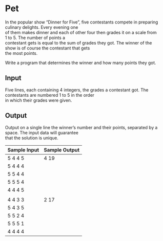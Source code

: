 # Pet

In the popular show “Dinner for Five”, five contestants compete in preparing culinary delights. Every evening one\
of them makes dinner and each of other four then grades it on a scale from 1 to 5. The number of points a\
contestant gets is equal to the sum of grades they got. The winner of the show is of course the contestant that gets\
the most points.

Write a program that determines the winner and how many points they got.

## Input

Five lines, each containing 4 integers, the grades a contestant got. The contestants are numbered 1 to 5 in the order\
in which their grades were given.

## Output

Output on a single line the winner’s number and their points, separated by a space. The input data will guarantee\
that the solution is unique.

| Sample Input | Sample Output |
| ---          | ---           |
| 5 4 4 5      | 4 19          |
| 5 4 4 4      |               |
| 5 5 4 4      |               |
| 5 5 5 4      |               |
| 4 4 4 5      |               |
|              |               |
| 4 4 3 3      | 2 17          |
| 5 4 3 5      |               |
| 5 5 2 4      |               |
| 5 5 5 1      |               |
| 4 4 4 4      |               |